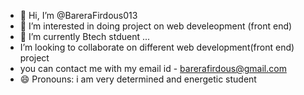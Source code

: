 - 👋 Hi, I’m @BareraFirdous013
- 👀 I’m interested in doing project on web develeopment (front end)
- 🌱 I’m currently Btech stduent ...
-  I’m looking to collaborate on different web development(front end) project
- you can contact me with my email id - barerafirdous@gmail.com
- 😄 Pronouns: i am very determined and energetic student

<!---
BareraFirdous013/BareraFirdous013 is a ✨ special ✨ repository because its `README.md` (this file) appears on your GitHub profile.
You can click the Preview link to take a look at your changes.
--->
